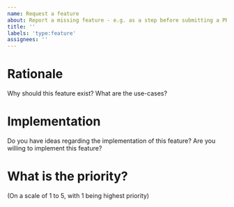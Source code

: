 ```yaml
---
name: Request a feature
about: Report a missing feature - e.g. as a step before submitting a PR
title: ''
labels: 'type:feature'
assignees: ''
---
```


# Rationale

Why should this feature exist?
What are the use-cases?

# Implementation

Do you have ideas regarding the implementation of this feature?
Are you willing to implement this feature?

# What is the priority?

(On a scale of 1 to 5, with 1 being highest priority)
